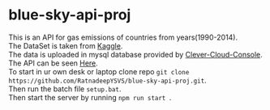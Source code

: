 # blue-sky-api-proj  
This is an API for gas emissions of countries from years(1990-2014).   
The DataSet is taken from [Kaggle](https://kaggle.com).   
The data is uploaded in mysql database provided by [Clever-Cloud-Console](https://console.clever-cloud.com/).  
The API can be seen [Here](https://bsky-api-proj.herokuapp.com/).   
To start in ur own desk or laptop clone repo `git clone https://github.com/RatnadeepYSVS/blue-sky-api-proj.git`.  
Then run the batch file `setup.bat`.     
Then start the server by running `npm run start `.  
